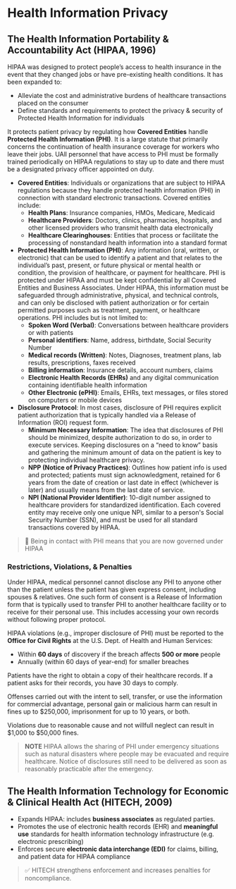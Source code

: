 # Health Information Privacy

## The Health Information Portability & Accountability Act (HIPAA, 1996)

HIPAA was designed to protect people’s access to health insurance in the event that they changed jobs or have pre-existing health conditions. It has been expanded to:

- Alleviate the cost and administrative burdens of healthcare transactions placed on the consumer
- Define standards and requirements to protect the privacy & security of Protected Health Information for individuals

It protects patient privacy by regulating how **Covered Entities** handle **Protected Health Information (PHI)**. It is a large statute that primarily concerns the continuation of health insurance coverage for workers who leave their jobs. UAll personnel that have access to PHI must be formally trained periodically on HIPAA regulations to stay up to date and there must be a designated privacy officer appointed on duty.

- **Covered Entities**: Individuals or organizations that are subject to HIPAA regulations because they handle protected health information (PHI) in connection with standard electronic transactions. Covered entities include:
  - **Health Plans**: Insurance companies, HMOs, Medicare, Medicaid
  - **Healthcare Providers**: Doctors, clinics, pharmacies, hospitals, and other licensed providers who transmit health data electronically
  - **Healthcare Clearinghouses**: Entities that process or facilitate the processing of nonstandard health information into a standard format
- **Protected Health Information (PHI)**: Any information (oral, written, or electronic) that can be used to identify a patient and that relates to the individual’s past, present, or future physical or mental health or condition, the provision of healthcare, or payment for healthcare. PHI is protected under HIPAA and must be kept confidential by all Covered Entities and Business Associates. Under HIPAA, this information must be safeguarded through administrative, physical, and technical controls, and can only be disclosed with patient authorization or for certain permitted purposes such as treatment, payment, or healthcare operations.
  PHI includes but is not limited to:
  - **Spoken Word (Verbal)**: Conversations between healthcare providers or with patients
  - **Personal identifiers**: Name, address, birthdate, Social Security Number
  - **Medical records (Written)**: Notes, Diagnoses, treatment plans, lab results, prescriptions, faxes received
  - **Billing information**: Insurance details, account numbers, claims
  - **Electronic Health Records (EHRs)** and any digital communication containing identifiable health information
  - **Other Electronic (ePHI)**: Emails, EHRs, text messages, or files stored on computers or mobile devices
- **Disclosure Protocol**: In most cases, disclosure of PHI requires explicit patient authorization that is typically handled via a Release of Information (ROI) request form.
  - **Minimum Necessary Information**: The idea that disclosures of PHI should be minimized, despite authorization to do so, in order to execute services. Keeping disclosures on a “need to know” basis and gathering the minimum amount of data on the patient is key to protecting individual healthcare privacy.
  - **NPP (Notice of Privacy Practices)**: Outlines how patient info is used and protected; patients must sign acknowledgment, retained for 6 years from the date of creation or last date in effect (whichever is later) and usually means from the last date of service.
  - **NPI (National Provider Identifier)**: 10-digit number assigned to healthcare providers for standardized identification. Each covered entity may receive only one unique NPI, similar to a person's Social Security Number (SSN), and must be used for all standard transactions covered by HIPAA.

> 📌 Being in contact with PHI means that you are now governed under HIPAA

### Restrictions, Violations, & Penalties

Under HIPAA, medical personnel cannot disclose any PHI to anyone other than the patient unless the patient has given express consent, including spouses & relatives. One such form of consent is a Release of Information form that is typically used to transfer PHI to another healthcare facility or to receive for their personal use. This includes accessing your own records without following proper protocol.

HIPAA violations (e.g., improper disclosure of PHI) must be reported to the **Office for Civil Rights** at the U.S. Dept. of Health and Human Services:

- Within **60 days** of discovery if the breach affects **500 or more** people
- Annually (within 60 days of year-end) for smaller breaches

Patients have the right to obtain a copy of their healthcare records. If a patient asks for their records, you have 30 days to comply.

Offenses carried out with the intent to sell, transfer, or use the information for commercial advantage, personal gain or malicious harm can result in fines up to $250,000, imprisonment for up to 10 years, or both.

Violations due to reasonable cause and not willfull neglect can result in $1,000 to $50,000 fines.

> **NOTE** HIPAA allows the sharing of PHI under emergency situations such as natural disasters where people may be evacuated and require healthcare. Notice of disclosures still need to be delivered as soon as reasonably practicable after the emergency.

## The Health Information Technology for Economic & Clinical Health Act (HITECH, 2009)

- Expands HIPAA: includes **business associates** as regulated parties.
- Promotes the use of electronic health records (EHR) and **meaningful use** standards for health information technology infrastructure (e.g. electronic prescribing)
- Enforces secure **electronic data interchange (EDI)** for claims, billing, and patient data for HIPAA compliance

> ✅ HITECH strengthens enforcement and increases penalties for noncompliance.
